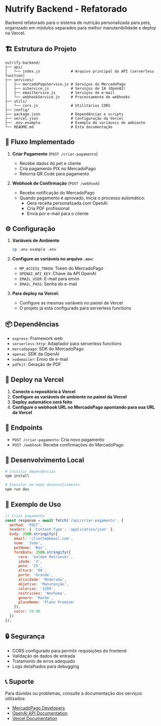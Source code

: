 # Nutrify Backend - Refatorado

Backend refatorado para o sistema de nutrição personalizada para pets, organizado em módulos separados para melhor manutenibilidade e deploy na Vercel.

## 🏗️ Estrutura do Projeto

```
nutrify-backend/
├── api/
│   └── index.js              # Arquivo principal da API (serverless function)
├── services/
│   ├── mercadoPagoService.js # Serviços do MercadoPago
│   ├── aiService.js          # Serviços de IA (OpenAI)
│   ├── emailService.js       # Serviços de e-mail
│   └── webhookService.js     # Processamento de webhooks
├── utils/
│   └── cors.js               # Utilitários CORS
├── config/
├── package.json              # Dependências e scripts
├── vercel.json               # Configuração da Vercel
├── .env.example              # Exemplo de variáveis de ambiente
└── README.md                 # Esta documentação
```

## 🔄 Fluxo Implementado

1. **Criar Pagamento** (`POST /criar-pagamento`)
   - Recebe dados do pet e cliente
   - Cria pagamento PIX no MercadoPago
   - Retorna QR Code para pagamento

2. **Webhook de Confirmação** (`POST /webhook`)
   - Recebe notificação do MercadoPago
   - Quando pagamento é aprovado, inicia o processo automático:
     - Gera receita personalizada com OpenAI
     - Cria PDF profissional
     - Envia por e-mail para o cliente

## ⚙️ Configuração

1. **Variáveis de Ambiente**
   ```bash
   cp .env.example .env
   ```
   
2. **Configure as variáveis no arquivo `.env`:**
   - `MP_ACCESS_TOKEN`: Token do MercadoPago
   - `OPENAI_API_KEY`: Chave da API OpenAI
   - `EMAIL_USER`: E-mail para envio
   - `EMAIL_PASS`: Senha do e-mail

3. **Para deploy na Vercel:**
   - Configure as mesmas variáveis no painel da Vercel
   - O projeto já está configurado para serverless functions

## 📦 Dependências

- `express`: Framework web
- `serverless-http`: Adaptador para serverless functions
- `mercadopago`: SDK do MercadoPago
- `openai`: SDK da OpenAI
- `nodemailer`: Envio de e-mail
- `pdfkit`: Geração de PDF

## 🚀 Deploy na Vercel

1. **Conecte o repositório à Vercel**
2. **Configure as variáveis de ambiente no painel da Vercel**
3. **Deploy automático será feito**
4. **Configure o webhook URL no MercadoPago apontando para sua URL da Vercel**

## 📡 Endpoints

- `POST /criar-pagamento`: Cria novo pagamento
- `POST /webhook`: Recebe confirmações do MercadoPago

## 🔧 Desenvolvimento Local

```bash
# Instalar dependências
npm install

# Executar em modo desenvolvimento
npm run dev
```

## 📝 Exemplo de Uso

```javascript
// Criar pagamento
const response = await fetch('/api/criar-pagamento', {
  method: 'POST',
  headers: { 'Content-Type': 'application/json' },
  body: JSON.stringify({
    email: 'cliente@email.com',
    nome: 'João',
    petNome: 'Rex',
    formData: JSON.stringify({
      raca: 'Golden Retriever',
      idade: '3',
      peso: '25',
      altura: '60',
      porte: 'Grande',
      atividade: 'Moderada',
      objetivo: 'Manutenção',
      calorias: '1200',
      restricoes: 'Nenhuma',
      genero: 'Macho',
      planoNome: 'Plano Premium'
    }),
    valor: 29.90
  })
});
```

## 🔒 Segurança

- CORS configurado para permitir requisições do frontend
- Validação de dados de entrada
- Tratamento de erros adequado
- Logs detalhados para debugging

## 📞 Suporte

Para dúvidas ou problemas, consulte a documentação dos serviços utilizados:
- [MercadoPago Developers](https://www.mercadopago.com.br/developers)
- [OpenAI API Documentation](https://platform.openai.com/docs)
- [Vercel Documentation](https://vercel.com/docs)

